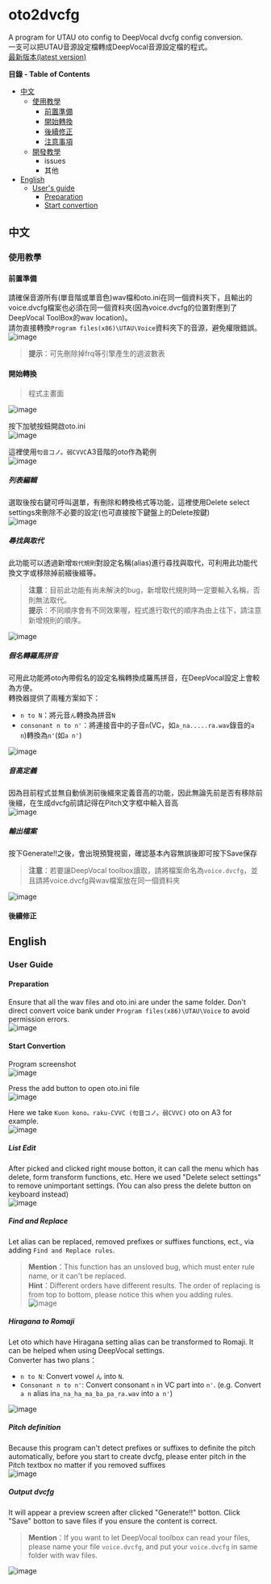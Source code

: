 # oto2dvcfg
 A program for UTAU oto config to DeepVocal dvcfg config conversion.  
一支可以把UTAU音源設定檔轉成DeepVocal音源設定檔的程式。  
[最新版本(latest version)](https://github.com/justln1113/oto2dvcfg/releases/download/Beta_V1.3.1/oto2dvcfg_Beta_V1.3.1.zip)

**目錄 - Table of Contents**
* [中文](#中文)
  * [使用教學](#使用教學)
    * [前置準備](#前置準備)
    * [開始轉換](#開始轉換)
    * [後續修正](#後續修正)
    * [注意事項]()
   * [開發教學]()
     * issues
     * 其他
* [English](#English)
  * [User's guide](#User-guide)
    * [Preparation](#Preparation)
    * [Start convertion](#Start-convertion)
## 中文

### 使用教學

#### 前置準備

請確保音源所有(單音階或單音色)wav檔和oto.ini在同一個資料夾下，且輸出的voice.dvcfg檔案也必須在同一個資料夾(因為voice.dvcfg的位置對應到了DeepVocal ToolBox的wav location)。  
請勿直接轉換```Program files(x86)\UTAU\Voice```資料夾下的音源，避免權限錯誤。   
![image](https://github.com/justln1113/oto2dvcfg/blob/master/Resource/wav_and_oto_in_same_dir.png)   
>**提示**：可先刪除掉frq等引擎產生的週波數表

#### 開始轉換

>程式主畫面  

![image](https://github.com/justln1113/oto2dvcfg/blob/master/Resource/oto2dvcfg_main_form.png)  

按下加號按鈕開啟oto.ini  
![image](https://github.com/justln1113/oto2dvcfg/blob/master/Resource/add_button.png)  

這裡使用```句音コノ。弱CVVC```A3音階的oto作為範例  
![image](https://github.com/justln1113/oto2dvcfg/blob/master/Resource/oto_opened.png)  

##### 列表編輯  
選取後按右鍵可呼叫選單，有刪除和轉換格式等功能，這裡使用Delete select settings來刪除不必要的設定(也可直接按下鍵盤上的Delete按鍵)  
![image](https://github.com/justln1113/oto2dvcfg/blob/master/Resource/right_click_menu.png)  

##### 尋找與取代  
此功能可以透過新增```取代規則```對設定名稱(alias)進行尋找與取代，可利用此功能代換文字或移除掉前綴後綴等。  
>**注意**：目前此功能有尚未解決的bug，新增取代規則時一定要輸入名稱，否則無法取代。  
>**提示**：不同順序會有不同效果喔，程式進行取代的順序為由上往下，請注意新增規則的順序。  

![image](https://github.com/justln1113/oto2dvcfg/blob/master/Resource/Find_and_Replace.png)  

##### 假名轉羅馬拼音
可用此功能將oto內帶假名的設定名稱轉換成羅馬拼音，在DeepVocal設定上會較為方便。  
轉換器提供了兩種方案如下：
- ```n to N```：將元音```ん```轉換為拼音```N```  
- ```consonant n to n'```：將連接音中的子音```n```(VC，如```a_na.....ra.wav```錄音的```a n```)轉換為```n'```(如```a n'```)  

![image](https://github.com/justln1113/oto2dvcfg/blob/master/Resource/Two_hira2roma.png)

##### 音高定義
因為目前程式並無自動偵測前後綴來定義音高的功能，因此無論先前是否有移除前後綴，在生成dvcfg前請記得在Pitch文字框中輸入音高  
![image](https://github.com/justln1113/oto2dvcfg/blob/master/Resource/Pitch_def.png)

##### 輸出檔案
按下Generate!!之後，會出現預覽視窗，確認基本內容無誤後即可按下Save保存  
>**注意**：若要讓DeepVocal toolbox讀取，請將檔案命名為```voice.dvcfg```，並且請將voice.dvcfg與wav檔案放在同一個資料夾   

![image](https://github.com/justln1113/oto2dvcfg/blob/master/Resource/formPreview.png)  

#### 後續修正


## English

### User Guide

#### Preparation 

Ensure that all the wav files and oto.ini are under the same folder.
Don't direct convert voice bank under ```Program files(x86)\UTAU\Voice``` to avoid permission errors.  
![image](https://github.com/justln1113/oto2dvcfg/blob/master/Resource/wav_and_oto_in_same_dir.png)  

#### Start Convertion  

Program screenshot  
![image](https://github.com/justln1113/oto2dvcfg/blob/master/Resource/oto2dvcfg_main_form.png)  

Press the add button to open oto.ini file  
![image](https://github.com/justln1113/oto2dvcfg/blob/master/Resource/add_button.png)

Here we take ```Kuon kono。raku-CVVC (句音コノ。弱CVVC)``` oto on A3 for example.  
![image](https://github.com/justln1113/oto2dvcfg/blob/master/Resource/oto_opened.png)  

##### List Edit
After picked and clicked right mouse botton, it can call the menu which has delete, form transform functions, etc. Here we used "Delete select settings" to remove unimportant settings.
(You can also press the delete button on keyboard instead)  
![image](https://github.com/justln1113/oto2dvcfg/blob/master/Resource/right_click_menu.png)  

##### Find and Replace
Let alias can be replaced, removed prefixes or suffixes functions, ect., via adding ```Find and Replace rules```.  
>**Mention**：This function has an unsloved bug, which must enter rule name, or it can't be replaced.  
>**Hint**：Different orders have different results. The order of replacing is from top to bottom, please notice this when you adding rules.  
![image](https://github.com/justln1113/oto2dvcfg/blob/master/Resource/Find_and_Replace.png)  

##### Hiragana to Romaji
Let oto which have Hiragana setting alias can be transformed to Romaji. It can be helped when using DeepVocal settings.  
Converter has two plans：
- ```n to N```: Convert vowel ```ん``` into ```N```.  
- ```Consonant n to n'```: Convert consonant ```n``` in VC part into ```n'```. (e.g. Convert ```a n``` alias in```a_na_ha_ma_ba_pa_ra.wav``` into  ```a n'```)   

![image](https://github.com/justln1113/oto2dvcfg/blob/master/Resource/Two_hira2roma.png)

##### Pitch definition
Because this program can't detect prefixes or suffixes to definite the pitch automatically, before you start to create dvcfg, please enter pitch in the Pitch textbox no matter if you removed suffixes  
![image](https://github.com/justln1113/oto2dvcfg/blob/master/Resource/Pitch_def.png)

##### Output dvcfg
It will appear a preview screen after clicked "Generate!!" botton. Click "Save" botton to save files if you ensure the content is correct.  
>**Mention**：If you want to let DeepVocal toolbox can read your files, please name your file  ```voice.dvcfg```, and put your ```voice.dvcfg``` in same folder with wav files.  

![image](https://github.com/justln1113/oto2dvcfg/blob/master/Resource/formPreview.png)  
